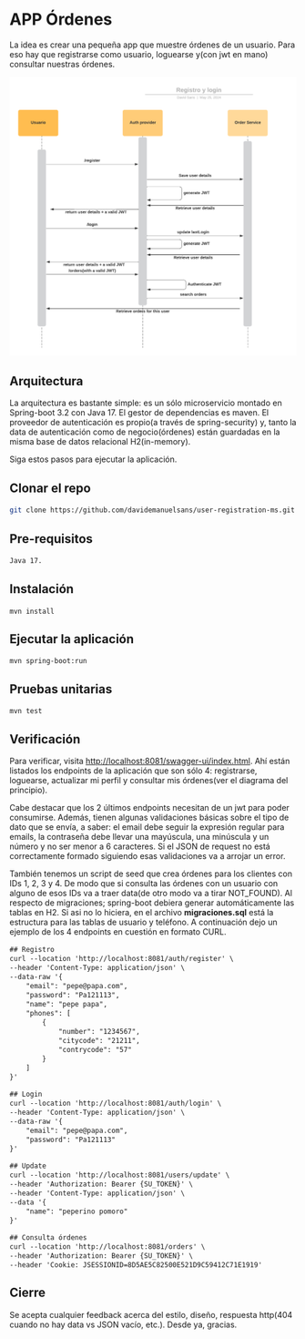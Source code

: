 
# APP Órdenes

La idea es crear una pequeña app que muestre órdenes de un usuario. Para eso hay que registrarse como usuario, loguearse y(con jwt en mano) consultar nuestras órdenes.

![Flow](https://github.com/davidemanuelsans/user-registration-ms/blob/master/order-service-auth.png)

## Arquitectura

La arquitectura es bastante simple: es un sólo microservicio montado en Spring-boot 3.2 con Java 17. El gestor de dependencias es maven. El proveedor de autenticación es propio(a través de spring-security) y, tanto la data de autenticación como de negocio(órdenes) están guardadas en la misma base de datos relacional H2(in-memory).

Siga estos pasos para ejecutar la aplicación.

## Clonar el repo

```bash
git clone https://github.com/davidemanuelsans/user-registration-ms.git
```

## Pre-requisitos

```bash
Java 17.
```

## Instalación

```
mvn install
```

## Ejecutar la aplicación

```
mvn spring-boot:run
```

## Pruebas unitarias

```
mvn test
```



## Verificación

Para verificar, visita [http://localhost:8081/swagger-ui/index.html](http://localhost:8081/swagger-ui/index.html). Ahí están listados los endpoints de la aplicación que son sólo 4: registrarse, loguearse, actualizar mi perfil y consultar mis órdenes(ver el diagrama del principio). 

Cabe destacar que los 2 últimos endpoints necesitan de un jwt para poder consumirse. Además, tienen algunas validaciones básicas sobre el tipo de dato que se envía, a saber: el email debe seguir la expresión regular para emails, la contraseña debe llevar una mayúscula, una minúscula y un número y no ser menor a 6 caracteres. Si el JSON de request no está correctamente formado siguiendo esas validaciones va a arrojar un error.

También tenemos un script de seed que crea órdenes para los clientes con IDs 1, 2, 3 y 4. De modo que si consulta las órdenes con un usuario con alguno de esos IDs va a traer data(de otro modo va a tirar NOT_FOUND). Al respecto de migraciones; spring-boot debiera generar automáticamente las tablas en H2. Si asi no lo hiciera, en el archivo **migraciones.sql** está la estructura para las tablas de usuario y teléfono.
A continuación dejo un ejemplo de los 4 endpoints en cuestión en formato CURL.

```
## Registro
curl --location 'http://localhost:8081/auth/register' \
--header 'Content-Type: application/json' \
--data-raw '{
    "email": "pepe@papa.com",
    "password": "Pa121113",
    "name": "pepe papa",
    "phones": [
        {
            "number": "1234567",
            "citycode": "21211",
            "contrycode": "57"
        }
    ]
}'
```
```
## Login
curl --location 'http://localhost:8081/auth/login' \
--header 'Content-Type: application/json' \
--data-raw '{
    "email": "pepe@papa.com",
    "password": "Pa121113" 
}'
```
```
## Update
curl --location 'http://localhost:8081/users/update' \
--header 'Authorization: Bearer {SU_TOKEN}' \
--header 'Content-Type: application/json' \
--data '{
    "name": "peperino pomoro"
}'
```
```
## Consulta órdenes
curl --location 'http://localhost:8081/orders' \
--header 'Authorization: Bearer {SU_TOKEN}' \
--header 'Cookie: JSESSIONID=8D5AE5C82500E521D9C59412C71E1919'
```

## Cierre
Se acepta cualquier feedback acerca del estilo, diseño, respuesta http(404 cuando no hay data vs JSON vacío, etc.). Desde ya, gracias.

